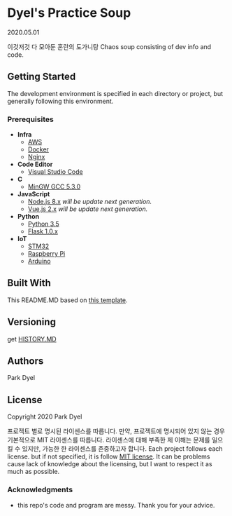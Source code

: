# Dyel's Practice Soup

2020.05.01

이것저것 다 모아둔 혼란의 도가니탕
Chaos soup consisting of dev info and code.

## Getting Started

The development environment is specified in each directory or project, but generally following this environment.

### Prerequisites

* **Infra**
  * [AWS](https://aws.amazon.com/)
  * [Docker](https://www.docker.com/)
  * [Nginx](https://www.nginx.com/)
* **Code Editor**
  * [Visual Studio Code](https://code.visualstudio.com/)
* **C**
  * [MinGW GCC 5.3.0](http://www.mingw.org/)
* **JavaScript**
  * [Node.js 8.x](https://nodejs.org/) *will be update next generation.*
  * [Vue.js 2.x](https://vuejs.org/) *will be update next generation.*
* **Python**
  * [Python 3.5](https://www.python.org/)
  * [Flask 1.0.x](https://flask.palletsprojects.com/en/1.0.x/)
* **IoT**
  * [STM32](https://www.st.com/)
  * [Raspberry Pi](https://www.raspberrypi.org/)
  * [Arduino](https://www.arduino.cc/)

## Built With

This README.MD based on [this template](https://gist.github.com/PurpleBooth/109311bb0361f32d87a2).

## Versioning

get [HISTORY.MD](https://github.com/ParkDyel/practice/blob/dataStructureJs/HISTORY.md)

## Authors

Park Dyel

## License

Copyright 2020 Park Dyel

프로젝트 별로 명시된 라이센스를 따릅니다. 만약, 프로젝트에 명시되어 있지 않는 경우 기본적으로 MIT 라이센스를 따릅니다. 라이센스에 대해 부족한 제 이해는 문제를 일으킬 수 있지만, 가능한 한 라이센스를 존중하고자 합니다.
Each project follows each license. but if not specified, it is follow [MIT license](https://opensource.org/licenses/mit-license.php). It can be problems cause lack of knowledge about the licensing, but I want to respect it as much as possible.

### Acknowledgments

* this repo's code and program are messy. Thank you for your advice.